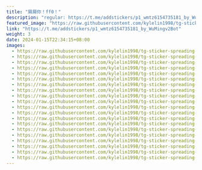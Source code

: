 ```yaml
---
title: "屑屑你！ff0！"
description: "regular: https://t.me/addstickers/p1_wmtz6154735181_by_WuMingv2Bot"
featured_image: "https://raw.githubusercontent.com/kylelin1998/tg-sticker-spreading-worldwide-images/main/img/4915c341-82f5-492d-8884-e80c59a22b67.jpg"
link: "https://t.me/addstickers/p1_wmtz6154735181_by_WuMingv2Bot"
weight: 3
date: 2024-01-15T22:34:15+08:00
images:
  - https://raw.githubusercontent.com/kylelin1998/tg-sticker-spreading-worldwide-images/main/img/4915c341-82f5-492d-8884-e80c59a22b67.jpg
  - https://raw.githubusercontent.com/kylelin1998/tg-sticker-spreading-worldwide-images/main/img/c4b40f47-49b2-4f9d-9c23-f1cc66d65e6e.jpg
  - https://raw.githubusercontent.com/kylelin1998/tg-sticker-spreading-worldwide-images/main/img/10666b4b-7963-44e8-ae31-6f7cc568b5a4.jpg
  - https://raw.githubusercontent.com/kylelin1998/tg-sticker-spreading-worldwide-images/main/img/467a64ff-4852-40f8-bd65-23ce89e87ec4.jpg
  - https://raw.githubusercontent.com/kylelin1998/tg-sticker-spreading-worldwide-images/main/img/0dc6abee-c559-4f1e-9a15-8ba636cc99ae.jpg
  - https://raw.githubusercontent.com/kylelin1998/tg-sticker-spreading-worldwide-images/main/img/3bb77b85-b1e3-4520-ade4-40e6df33430c.jpg
  - https://raw.githubusercontent.com/kylelin1998/tg-sticker-spreading-worldwide-images/main/img/e4591f49-d8f0-4e97-bb1f-5ce69baf1351.jpg
  - https://raw.githubusercontent.com/kylelin1998/tg-sticker-spreading-worldwide-images/main/img/aa3395ec-bc9b-4950-ab52-c59d8636d573.jpg
  - https://raw.githubusercontent.com/kylelin1998/tg-sticker-spreading-worldwide-images/main/img/f6c041dd-4aa0-4353-a5b2-9bbb1755ce72.jpg
  - https://raw.githubusercontent.com/kylelin1998/tg-sticker-spreading-worldwide-images/main/img/d4bd2fe8-af65-4366-9f4d-50787d7782e0.jpg
  - https://raw.githubusercontent.com/kylelin1998/tg-sticker-spreading-worldwide-images/main/img/c3f472c3-42d2-45e8-a042-1432a6eb5454.jpg
  - https://raw.githubusercontent.com/kylelin1998/tg-sticker-spreading-worldwide-images/main/img/bdf5328c-4ce9-4391-a17a-3bfd92590f33.jpg
  - https://raw.githubusercontent.com/kylelin1998/tg-sticker-spreading-worldwide-images/main/img/284a0864-ce7d-4aa0-9449-91c1d43b0282.jpg
  - https://raw.githubusercontent.com/kylelin1998/tg-sticker-spreading-worldwide-images/main/img/fdc4b116-92b9-4f15-93e6-271c54d08dfe.jpg
  - https://raw.githubusercontent.com/kylelin1998/tg-sticker-spreading-worldwide-images/main/img/ff557bd1-1671-435c-ac46-e9b1c6f9ccae.jpg
  - https://raw.githubusercontent.com/kylelin1998/tg-sticker-spreading-worldwide-images/main/img/3c3d89d7-153b-4398-98d3-e481bef4b177.jpg
  - https://raw.githubusercontent.com/kylelin1998/tg-sticker-spreading-worldwide-images/main/img/51b0c8dd-6efd-487d-99d1-d1d6298b60ea.jpg
  - https://raw.githubusercontent.com/kylelin1998/tg-sticker-spreading-worldwide-images/main/img/d1fa7fde-28d5-40ad-9796-0a05d49e2d1a.jpg
  - https://raw.githubusercontent.com/kylelin1998/tg-sticker-spreading-worldwide-images/main/img/d01e1b19-c28a-47ef-bef5-30a7231498d6.jpg
  - https://raw.githubusercontent.com/kylelin1998/tg-sticker-spreading-worldwide-images/main/img/58bec9b5-1a3e-4d14-8de4-cb29cb667d42.jpg
---
```

